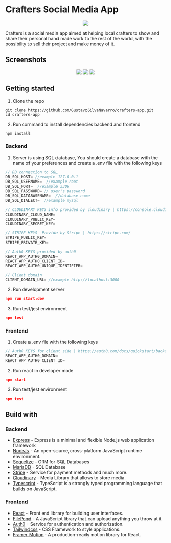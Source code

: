 # Crafters Social Media App

<p align="center">
<img src="https://user-images.githubusercontent.com/94504789/208973620-088d944a-957a-4b3c-be8e-da44850ace58.png" />
</p>

Crafters is a social media app aimed at helping local crafters to show and share their personal hand made work to the rest of the world, with the possibility to sell their project and make money of it.

## Screenshots

<p align="center">
  <img src="https://user-images.githubusercontent.com/66889974/206877619-d43e29d1-74f8-46c4-a1ec-d49a4747d367.png" />

  <img src="https://user-images.githubusercontent.com/66889974/206879053-a53cd71d-d0c3-4c7b-96ca-67ccd45bf1e8.png" />

  <img src="https://user-images.githubusercontent.com/66889974/206879854-7daf1a53-d0a0-4446-9a37-3a76a6483d69.png" />
</p>

## Getting started
1. Clone the repo
```shell
git clone https://github.com/GustavoSilvaNavarro/crafters-app.git
cd crafters-app
```

2. Run command to install dependencies backend and frontend
```powershell
npm install
```

### Backend
1. Server is using SQL database, You should create a database with the name of your preferences and create a .env file with the following keys
```js
// DB connection to SQL
DB_SQL_HOST= //example 127.0.0.1
DB_SQL_USERNAME=  //example root
DB_SQL_PORT=  //example 3306
DB_SQL_PASSWORD= // user's password
DB_SQL_DATABASENAME=  //database name
DB_SQL_DIALECT=  //example mysql

// CLOUDINARY KEYS info provided by cloudinary | https://console.cloudinary.com/users/login#gsc.tab=0
CLOUDINARY_CLOUD_NAME=
CLOUDINARY_PUBLIC_KEY=
CLOUDINARY_SECRET_KEY=

// STRIPE KEYS  Provide by Stripe | https://stripe.com/
STRIPE_PUBLIC_KEY=
STRIPE_PRIVATE_KEY=

// Auth0 KEYS provided by auth0
REACT_APP_AUTH0_DOMAIN=
REACT_APP_AUTH0_CLIENT_ID=
REACT_APP_AUTH0_UNIQUE_IDENTIFIER=

// Client domain
CLIENT_DOMAIN_URL= //example http://localhost:3000
```

2. Run development server
```json
npm run start:dev
```

3. Run test/jest environment
```json
npm test
```

### Frontend
1. Create a .env file with the following keys
```js
// Auth0 KEYS for client side | https://auth0.com/docs/quickstart/backend/nodejs/interactive
REACT_APP_AUTH0_DOMAIN=
REACT_APP_AUTH0_CLIENT_ID=
```
2. Run react in developer mode
```json
npm start
```

3. Run test/jest environment
```json
npm test
```

## Build with
### Backend
* [Express](https://expressjs.com/) - Express is a minimal and flexible Node.js web application framework
* [NodeJs](https://nodejs.org/en/) - An open-source, cross-platform JavaScript runtime environment.
* [Sequelize](https://sequelize.org/) - ORM for SQL Databases
* [MariaDB](https://mariadb.org/) - SQL Database
* [Stripe](https://stripe.com/gb) - Service for payment methods and much more.
* [Cloudinary](https://console.cloudinary.com) - Media Library that allows to store media.
* [Typescript](https://www.typescriptlang.org/) - TypeScript is a strongly typed programming language that builds on JavaScript.

### Frontend
* [React](https://reactjs.org/) - Front end library for building user interfaces.
* [FilePond](https://pqina.nl/filepond/) - A JavaScript library that can upload anything you throw at it.
* [Auth0](https://auth0.com/) - Service for authentication and authorization.
* [Tailwindcss](https://tailwindcss.com/) - CSS Framework to style applications.
* [Framer Motion](https://www.framer.com/motion/) - A production-ready motion library for React.
